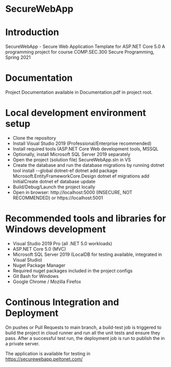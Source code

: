 # SecureWebApp

# Introduction

SecureWebApp - Secure Web Application Template for ASP.NET Core 5.0
A programming project for course COMP.SEC.300 Secure Programming, Spring 2021


# Documentation

Project Documentation available in Documentation.pdf in project root.


# Local development environment setup

- Clone the repository
- Install Visual Studio 2019 (Professional/Enterprise recommended)
- Install required tools (ASP.NET Core Web development tools, MSSQL
- Optionally, install Microsoft SQL Server 2019 separately
- Open the project (solution file) SecureWebApp.sln in VS
- Create the database and run the database migrations by running
  dotnet tool install --global dotnet-ef
  dotnet add package Microsoft.EntityFrameworkCore.Design
  dotnet ef migrations add InitialCreate
  dotnet ef database update
- Build/Debug/Launch the project locally
- Open in browser: http://localhost:5000 (INSECURE, NOT RECOMMENDED) or https://localhost:5001

# Recommended tools and libraries for Windows development

- Visual Studio 2019 Pro (all .NET 5.0 workloads)
- ASP.NET Core 5.0 (MVC)
- Microsoft SQL Server 2019 (LocalDB for testing available, integrated in Visual Studio)  
- Nuget Package Manager
- Required nuget packages included in the project configs
- Git Bash for Windows
- Google Chrome / Mozilla Firefox

# Continous Integration and Deployment

On pushes or Pull Requests to main branch, a build-test job is triggered to build the project in cloud runner and run all the unit tests and ensure they pass.
After a successful test run, the deployment job is run to publish the in a private server.

The application is available for testing in https://securewebapp.peltonet.com/
